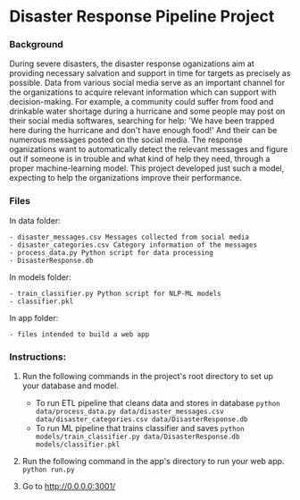 # Disaster Response Pipeline Project

### Background

During severe disasters, the disaster response oganizations aim at providing necessary salvation and support in time for targets as precisely as possible. Data from various social media serve as an important channel for the organizations to acquire relevant information which can support with decision-making. For example, a community could suffer from food and drinkable water shortage during a hurricane and some people may post on their social media softwares, searching for help: 'We have been trapped here during the hurricane and don't have enough food!' And their can be numerous messages posted on the social media. The response oganizations want to automatically detect the relevant messages and figure out if someone is in trouble and what kind of help they need, through a proper machine-learning model. This project developed just such a model, expecting to help the organizations improve their performance.

### Files

In data folder:

    - disaster_messages.csv Messages collected from social media
    - disaster_categories.csv Category information of the messages
    - process_data.py Python script for data processing
    - DisasterResponse.db 
    
 In models folder:
 
    - train_classifier.py Python script for NLP-ML models
    - classifier.pkl
    
 In app folder:
 
    - files intended to build a web app

### Instructions:
1. Run the following commands in the project's root directory to set up your database and model.

    - To run ETL pipeline that cleans data and stores in database
        `python data/process_data.py data/disaster_messages.csv data/disaster_categories.csv data/DisasterResponse.db`
    - To run ML pipeline that trains classifier and saves
        `python models/train_classifier.py data/DisasterResponse.db models/classifier.pkl`

2. Run the following command in the app's directory to run your web app.
    `python run.py`

3. Go to http://0.0.0.0:3001/
